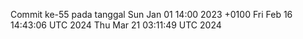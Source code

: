 Commit ke-55 pada tanggal Sun Jan 01 14:00 2023 +0100
Fri Feb 16 14:43:06 UTC 2024
Thu Mar 21 03:11:49 UTC 2024
